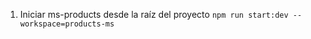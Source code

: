 1. Iniciar ms-products desde la raíz del proyecto 
   `
   npm run start:dev --workspace=products-ms
   `
